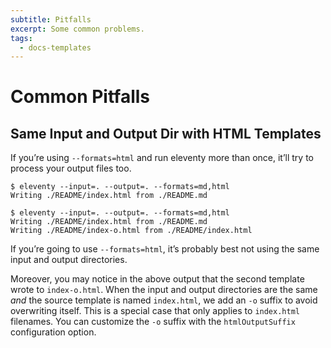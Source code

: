 ```yaml
---
subtitle: Pitfalls
excerpt: Some common problems.
tags:
  - docs-templates
---
```

# Common Pitfalls

## Same Input and Output Dir with HTML Templates

<div id="same-input-output"></div>

If you’re using `--formats=html` and run eleventy more than once, it’ll try to process your output files too.

```
$ eleventy --input=. --output=. --formats=md,html
Writing ./README/index.html from ./README.md

$ eleventy --input=. --output=. --formats=md,html
Writing ./README/index.html from ./README.md
Writing ./README/index-o.html from ./README/index.html
```

If you’re going to use `--formats=html`, it’s probably best not using the same input and output directories.

Moreover, you may notice in the above output that the second template wrote to `index-o.html`. When the input and output directories are the same _and_ the source template is named `index.html`, we add an `-o` suffix to avoid overwriting itself. This is a special case that only applies to `index.html` filenames. You can customize the `-o` suffix with the `htmlOutputSuffix` configuration option.
